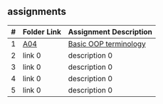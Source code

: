 ## assignments

|  #  | Folder Link | Assignment Description |
| :-: | ----------- | ---------------------- |
|  1  | [A04](./assignments/A04/Readme.md) | [Basic OOP terminology](./assignments/A04/Readme.md)|
|  2  | link 0      | description 0          |
|  3  | link 0      | description 0          |
|  4  | link 0      | description 0          |
|  5  | link 0      | description 0          |
